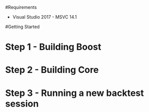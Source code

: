 #Requirements 

 - Visual Studio 2017 - MSVC 14.1

#Getting Started

# Step 1 - Building Boost

# Step 2 - Building Core

# Step 3 - Running a new backtest session





